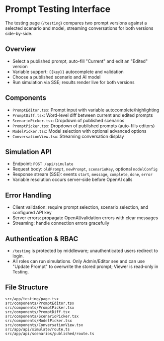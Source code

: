 # Prompt Testing Interface

The testing page (`/testing`) compares two prompt versions against a selected scenario and model, streaming conversations for both versions side-by-side.

## Overview

- Select a published prompt, auto-fill "Current" and edit an "Edited" version
- Variable support: `{{key}}` autocomplete and validation
- Choose a published scenario and AI model
- Run simulation via SSE; results render live for both versions

## Components

- `PromptEditor.tsx`: Prompt input with variable autocomplete/highlighting
- `PromptDiff.tsx`: Word-level diff between current and edited prompts
- `ScenarioPicker.tsx`: Dropdown of published scenarios
- `PromptPicker.tsx`: Dropdown of published prompts (auto-fills editors)
- `ModelPicker.tsx`: Model selection with optional advanced options
- `ConversationView.tsx`: Streaming conversation display

## Simulation API

- Endpoint: `POST /api/simulate`
- Request body: `oldPrompt`, `newPrompt`, `scenarioKey`, optional `modelConfig`
- Response stream (SSE): events `start`, `message`, `complete`, `done`, `error`
- Variable resolution occurs server-side before OpenAI calls

## Error Handling

- Client validation: require prompt selection, scenario selection, and configured API key
- Server errors: propagate OpenAI/validation errors with clear messages
- Streaming: handle connection errors gracefully

## Authentication & RBAC

- `/testing` is protected by middleware; unauthenticated users redirect to login.
- All roles can run simulations. Only Admin/Editor see and can use "Update Prompt" to overwrite the stored prompt; Viewer is read‑only in Testing.

## File Structure

```
src/app/testing/page.tsx
src/components/PromptEditor.tsx
src/components/PromptPicker.tsx
src/components/PromptDiff.tsx
src/components/ScenarioPicker.tsx
src/components/ModelPicker.tsx
src/components/ConversationView.tsx
src/app/api/simulate/route.ts
src/app/api/scenarios/published/route.ts
```
